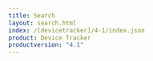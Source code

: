 ```yaml
---
title: Search
layout: search.html
index: /[devicetracker]/4-1/index.json
product: Device Tracker
productversion: "4.1"
---
```

